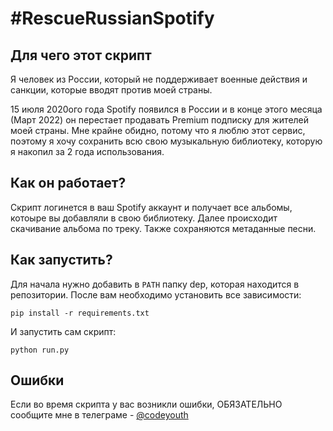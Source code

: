 # #RescueRussianSpotify
## Для чего этот скрипт
Я человек из России, который не поддерживает военные действия и санкции, которые вводят против моей страны.

15 июля 2020ого года Spotify появился в России и в конце этого месяца (Март 2022) он перестает продавать Premium подписку для жителей моей страны.
Мне крайне обидно, потому что я люблю этот сервис, поэтому я хочу сохранить всю свою музыкальную библиотеку, которую я накопил за 2 года использования.

## Как он работает?
Скрипт логинется в ваш Spotify аккаунт и получает все альбомы, котоыре вы добавляли в свою библиотеку. Далее происходит скачивание альбома по треку. 
Также сохраняются метаданные песни.

## Как запустить?
Для начала нужно добавить в `PATH` папку dep, которая находится в репозитории. 
После вам необходимо установить все зависимости:
```
pip install -r requirements.txt
```
И запустить сам скрипт:
```
python run.py
```
## Ошибки
Если во время скрипта у вас возникли ошибки, ОБЯЗАТЕЛЬНО сообщите мне в телеграме - [@codeyouth](https://t.me/codeyouth)
